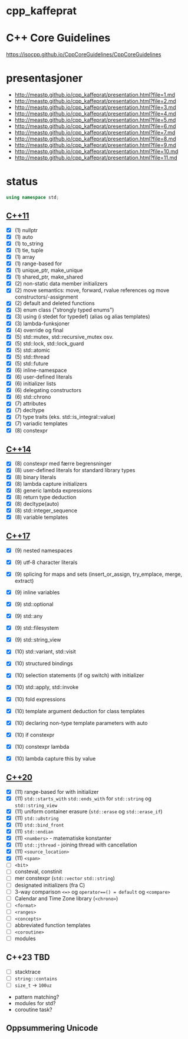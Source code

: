 # cpp_kaffeprat

# C++ Core Guidelines

https://isocpp.github.io/CppCoreGuidelines/CppCoreGuidelines

# presentasjoner

- http://meastp.github.io/cpp_kaffeprat/presentation.html?file=1.md
- http://meastp.github.io/cpp_kaffeprat/presentation.html?file=2.md
- http://meastp.github.io/cpp_kaffeprat/presentation.html?file=3.md
- http://meastp.github.io/cpp_kaffeprat/presentation.html?file=4.md
- http://meastp.github.io/cpp_kaffeprat/presentation.html?file=5.md
- http://meastp.github.io/cpp_kaffeprat/presentation.html?file=6.md
- http://meastp.github.io/cpp_kaffeprat/presentation.html?file=7.md
- http://meastp.github.io/cpp_kaffeprat/presentation.html?file=8.md
- http://meastp.github.io/cpp_kaffeprat/presentation.html?file=9.md
- http://meastp.github.io/cpp_kaffeprat/presentation.html?file=10.md
- http://meastp.github.io/cpp_kaffeprat/presentation.html?file=11.md

# status

```cpp
using namespace std;
```
## [C++11](https://en.cppreference.com/w/cpp/11)
 - [x] (1) nullptr
 - [x] (1) auto
 - [x] (1) to_string
 - [x] (1) tie, tuple
 - [x] (1) array
 - [x] (1) range-based for
 - [x] (1) unique_ptr, make_unique
 - [x] (1) shared_ptr, make_shared
 - [x] (2) non-static data member initializers
 - [x] (2) move semantics: move, forward, rvalue references og move constructors/-assignment
 - [x] (2) default and deleted functions
 - [x] (3) enum class ("strongly typed enums")
 - [x] (3) using (i stedet for typedef) (alias og alias templates)
 - [x] (3) lambda-funksjoner
 - [x] (4) override og final
 - [x] (5) std::mutex, std::recursive_mutex osv.
 - [x] (5) std::lock, std::lock_guard
 - [x] (5) std::atomic
 - [x] (5) std::thread
 - [x] (5) std::future
 - [x] (6) inline-namespace
 - [x] (6) user-defined literals
 - [x] (6) initializer lists
 - [x] (6) delegating constructors
 - [x] (6) std::chrono
 - [x] (7) attributes
 - [x] (7) decltype
 - [x] (7) type traits (eks. std::is_integral<int>::value)
 - [x] (7) variadic templates
 - [x] (8) constexpr

## [C++14](https://en.cppreference.com/w/cpp/14)
 - [x] (8) constexpr med færre begrensninger
 - [x] (8) user-defined literals for standard library types
 - [x] (8) binary literals
 - [x] (8) lambda capture initializers
 - [x] (8) generic lambda expressions
 - [x] (8) return type deduction
 - [x] (8) decltype(auto)
 - [x] (8) std::integer_sequence
 - [x] (8) variable templates

## [C++17](https://en.cppreference.com/w/cpp/17)
 - [x] (9) nested namespaces
 - [x] (9) utf-8 character literals
 - [x] (9) splicing for maps and sets (insert_or_assign, try_emplace, merge, extract)
 - [x] (9) inline variables
 - [x] (9) std::optional
 - [x] (9) std::any
 - [x] (9) std::filesystem
 - [x] (9) std::string_view
 
 - [x] (10) std::variant, std::visit
 - [x] (10) structured bindings
 - [x] (10) selection statements (if og switch) with initializer
 - [x] (10) std::apply, std::invoke
 - [x] (10) fold expressions
 - [x] (10) template argument deduction for class templates
 - [x] (10) declaring non-type template parameters with auto
 - [x] (10) if constexpr
 - [x] (10) constexpr lambda
 - [x] (10) lambda capture this by value

## [C++20](https://en.cppreference.com/w/cpp/20)
 - [x] (11) range-based for with initializer
 - [x] (11) `std::starts_with` `std::ends_with` for `std::string` og `std::string_view`
 - [x] (11) uniform container erasure (`std::erase` og `std::erase_if`)
 - [x] (11) `std::u8string`
 - [x] (11) `std::bind_front`
 - [x] (11) `std::endian`
 - [x] (11) `<numbers>` - matematiske konstanter
 - [x] (11) `std::jthread` - joining thread with cancellation
 - [x] (11) `<source_location>`
 - [x] (11) `<span>`
 - [ ] `<bit>`
 - [ ] consteval, constinit
 - [ ] mer constexpr (`std::vector` `std::string`)
 - [ ] designated initializers (fra C)
 - [ ] 3-way comparison `<=>` og `operator==() = default` og `<compare>`
 - [ ] Calendar and Time Zone library (`<chrono>`)
 - [ ] `<format>`
 - [ ] `<ranges>`
 - [ ] `<concepts>`
 - [ ] abbreviated function templates
 - [ ] `<coroutine>`
 - [ ] modules

## C++23 TBD
 - [ ] stacktrace
 - [ ] `string::contains`
 - [ ] `size_t` -> `100uz`
 - pattern matching?
 - modules for std?
 - coroutine task?

## Oppsummering Unicode
